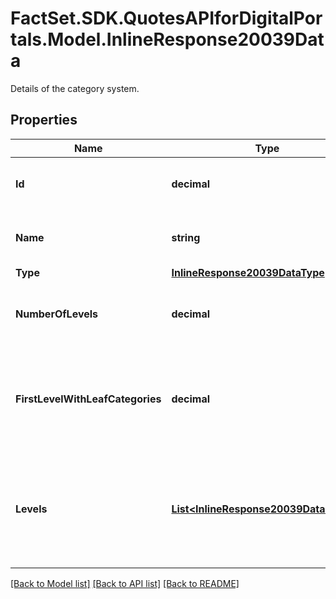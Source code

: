 # FactSet.SDK.QuotesAPIforDigitalPortals.Model.InlineResponse20039Data
Details of the category system.

## Properties

Name | Type | Description | Notes
------------ | ------------- | ------------- | -------------
**Id** | **decimal** | Identifier of the category system. | [optional] 
**Name** | **string** | Name of the category system. | [optional] 
**Type** | [**InlineResponse20039DataType**](InlineResponse20039DataType.md) |  | [optional] 
**NumberOfLevels** | **decimal** | Number of levels of the category system. | [optional] 
**FirstLevelWithLeafCategories** | **decimal** | Number of the least detailed level of the category system that has leaf categories. | [optional] 
**Levels** | [**List&lt;InlineResponse20039DataLevels&gt;**](InlineResponse20039DataLevels.md) | List of category levels ordered by the number of the level in ascending order. | [optional] 

[[Back to Model list]](../README.md#documentation-for-models) [[Back to API list]](../README.md#documentation-for-api-endpoints) [[Back to README]](../README.md)

